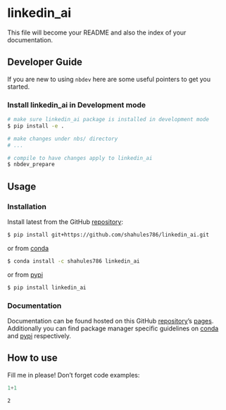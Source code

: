 # linkedin_ai


<!-- WARNING: THIS FILE WAS AUTOGENERATED! DO NOT EDIT! -->

This file will become your README and also the index of your
documentation.

## Developer Guide

If you are new to using `nbdev` here are some useful pointers to get you
started.

### Install linkedin_ai in Development mode

``` sh
# make sure linkedin_ai package is installed in development mode
$ pip install -e .

# make changes under nbs/ directory
# ...

# compile to have changes apply to linkedin_ai
$ nbdev_prepare
```

## Usage

### Installation

Install latest from the GitHub
[repository](https://github.com/shahules786/linkedin_ai):

``` sh
$ pip install git+https://github.com/shahules786/linkedin_ai.git
```

or from [conda](https://anaconda.org/shahules786/linkedin_ai)

``` sh
$ conda install -c shahules786 linkedin_ai
```

or from [pypi](https://pypi.org/project/linkedin_ai/)

``` sh
$ pip install linkedin_ai
```

### Documentation

Documentation can be found hosted on this GitHub
[repository](https://github.com/shahules786/linkedin_ai)’s
[pages](https://shahules786.github.io/linkedin_ai/). Additionally you
can find package manager specific guidelines on
[conda](https://anaconda.org/shahules786/linkedin_ai) and
[pypi](https://pypi.org/project/linkedin_ai/) respectively.

## How to use

Fill me in please! Don’t forget code examples:

``` python
1+1
```

    2
